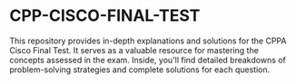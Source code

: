 # CPP-CISCO-FINAL-TEST
This repository provides in-depth explanations and solutions for the CPPA Cisco Final Test. It serves as a valuable resource for mastering the concepts assessed in the exam. Inside, you'll find detailed breakdowns of problem-solving strategies and complete solutions for each question. 

